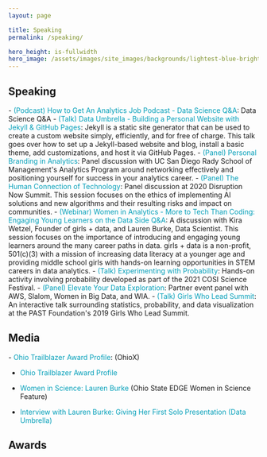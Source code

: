```yaml
---
layout: page

title: Speaking
permalink: /speaking/

hero_height: is-fullwidth
hero_image: /assets/images/site_images/backgrounds/lightest-blue-bright.png
---
```


<h2> Speaking </h2>
- <a href="https://www.youtube.com/live/hd4P-5qQmGM" target="_blank" style="text-decoration: none; color:#039fb9">(Podcast) How to Get An Analytics Job Podcast - Data Science Q&A</a>: Data Science Q&A
- <a href="https://youtu.be/7SBXl94xNl8" target="_blank" style="text-decoration: none; color:#039fb9">(Talk) Data Umbrella - Building a Personal Website with Jekyll & GitHub Pages</a>: Jekyll is a static site generator that can be used to create a custom website simply, efficiently, and for free of charge. This talk goes over how to set up a Jekyll-based website and blog, install a basic theme, add customizations, and host it via GitHub Pages.
- <span style="text-decoration: none; color:#039fb9">(Panel) Personal Branding in Analytics</span>: Panel discussion with UC San Diego Rady School of Management's Analytics Program around networking effectively and positioning yourself for success in your analytics career.
- <span style="text-decoration: none; color:#039fb9">(Panel) The Human Connection of Technology</span>: Panel discussion at 2020 Disruption Now Summit. This session focuses on the ethics of implementing AI solutions and new algorithms and their resulting risks and impact on communities.
- <a href="https://youtu.be/gLKcdTkkqcc" target="_blank" style="text-decoration: none; color:#039fb9">(Webinar) Women in Analytics - More to Tech Than Coding: Engaging Young Learners on the Data Side Q&A</a>: A discussion with Kira Wetzel, Founder of girls + data, and Lauren Burke, Data Scientist. This session focuses on the importance of introducing and engaging young learners around the many career paths in data. girls + data is a non-profit, 501(c)(3) with a mission of increasing data literacy at a younger age and providing middle school girls with hands-on learning opportunities in STEM careers in data analytics.
- <span style="text-decoration: none; color:#039fb9">(Talk) Experimenting with Probability</span>: Hands-on activity involving probability developed as part of the 2021 COSI Science Festival.
- <span style="text-decoration: none; color:#039fb9">(Panel) Elevate Your Data Exploration</span>: Partner event panel with AWS, Slalom, Women in Big Data, and WIA.
- <span style="text-decoration: none; color:#039fb9">(Talk) Girls Who Lead Summit</span>: An interactive talk surrounding statistics, probability, and data visualization at the PAST Foundation's 2019 Girls Who Lead Summit.

<h2> Media </h2>
- <a href="https://youtu.be/7SBXl94xNl8" target="_blank" style="text-decoration: none; color:#039fb9">Ohio Trailblazer Award Profile</a>: (OhioX)


- <a href="https://www.ohiox.org/profiles/lauren-burke" target="_blank" style="text-decoration: none; color:#039fb9">Ohio Trailblazer Award Profile</a>

- <a href="https://edge.ehe.osu.edu/2023/02/08/women-in-science-lauren-burke/" target="_blank" style="text-decoration: none; color:#039fb9">Women in Science: Lauren Burke</a> (Ohio State EDGE Women in Science Feature)

- <a href="https://blog.dataumbrella.org/lburke" target="_blank" style="text-decoration: none; color:#039fb9">Interview with Lauren Burke: Giving Her First Solo Presentation (Data Umbrella)</a>


<h2> Awards </h2>
